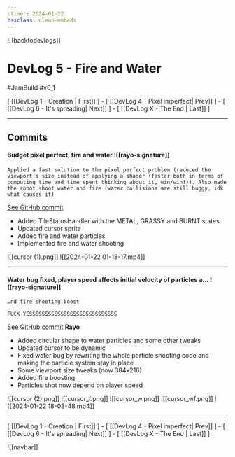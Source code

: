 ```yaml
---
ctime:: 2024-01-22
cssclass: clean-embeds
---
```

![[backtodevlogs]]
# DevLog 5 - Fire and Water

#JamBuild #v0_1 

\[ [[DevLog 1 - Creation | First]] \] - \[ [[DevLog 4 - Pixel imperfect| Prev]] \] - \[ [[DevLog 6 - It's spreading| Next]] \] - \[ [[DevLog X - The End | Last]] \]

---

## Commits

#### Budget pixel perfect, fire and water ![[rayo-signature]]
```
Applied a fast solution to the pixel perfect problem (reduced the viewport's size instead of applying a shader (faster both in terms of computing time and time spent thinking about it, win/win!)). Also made the robot shoot water and fire (water collisions are still buggy, idk what causes it)
```
[See GitHub commit](https://github.com/RayoROAR/GreenTop/commit/f18beb4739a4746aed026e9bd550c658e7460311)

- Added TileStatusHandler with the METAL, GRASSY and BURNT states
- Updated cursor sprite
- Added fire and water particles
- Implemented fire and water shooting

![[cursor (1).png]]
![[2024-01-22 01-18-17.mp4]]

---

#### Water bug fixed, player speed affects initial velocity of particles a… ![[rayo-signature]]
```
…nd fire shooting boost

FUCK YESSSSSSSSSSSSSSSSSSSSSSSSSSSS
```
[See GitHub commit](https://github.com/RayoROAR/GreenTop/commit/2659f3165d7ec61b63ed33d7487d605c532ef2be)
**Rayo**

- Added circular shape to water particles and some other tweaks
- Updated cursor to be dynamic
- Fixed water bug by rewriting the whole particle shooting code and making the particle system stay in place
- Some viewport size tweaks (now 384x216)
- Added fire boosting
- Particles shot now depend on player speed

![[cursor (2).png]] ![[cursor_f.png]] ![[cursor_w.png]] ![[cursor_wf.png]]
![[2024-01-22 18-03-48.mp4]]

---

\[ [[DevLog 1 - Creation | First]] \] - \[ [[DevLog 4 - Pixel imperfect| Prev]] \] - \[ [[DevLog 6 - It's spreading| Next]] \] - \[ [[DevLog X - The End | Last]] \]

![[navbar]]